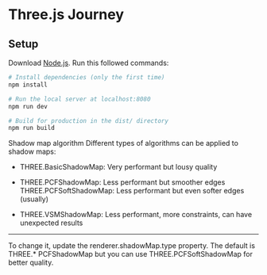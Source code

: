 # Three.js Journey

## Setup

Download [Node.js](https://nodejs.org/en/download/).
Run this followed commands:

```bash
# Install dependencies (only the first time)
npm install

# Run the local server at localhost:8080
npm run dev

# Build for production in the dist/ directory
npm run build
```

Shadow map algorithm
Different types of algorithms can be applied to shadow maps:

- THREE.BasicShadowMap: Very performant but lousy quality

- THREE.PCFShadowMap: Less performant but smoother edges
  THREE.PCFSoftShadowMap: Less performant but even softer edges (usually)

- THREE.VSMShadowMap: Less performant, more constraints, can have unexpected results

---

To change it, update the renderer.shadowMap.type property. The default is THREE.\* PCFShadowMap but you can use THREE.PCFSoftShadowMap for better quality.
